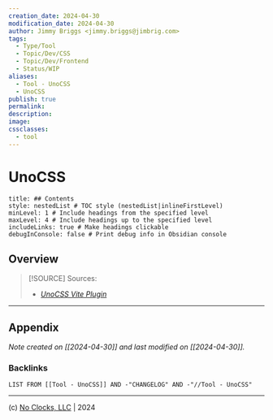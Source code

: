 ```yaml
---
creation_date: 2024-04-30
modification_date: 2024-04-30
author: Jimmy Briggs <jimmy.briggs@jimbrig.com>
tags:
  - Type/Tool
  - Topic/Dev/CSS
  - Topic/Dev/Frontend
  - Status/WIP
aliases:
  - Tool - UnoCSS
  - UnoCSS
publish: true
permalink:
description:
image:
cssclasses:
  - tool
---
```



# UnoCSS

```table-of-contents
title: ## Contents 
style: nestedList # TOC style (nestedList|inlineFirstLevel)
minLevel: 1 # Include headings from the specified level
maxLevel: 4 # Include headings up to the specified level
includeLinks: true # Make headings clickable
debugInConsole: false # Print debug info in Obsidian console
```

## Overview

> [!SOURCE] Sources:
> - *[UnoCSS Vite Plugin](https://unocss.dev/integrations/vite)*

***

## Appendix

*Note created on [[2024-04-30]] and last modified on [[2024-04-30]].*

### Backlinks

```dataview
LIST FROM [[Tool - UnoCSS]] AND -"CHANGELOG" AND -"//Tool - UnoCSS"
```

***

(c) [No Clocks, LLC](https://github.com/noclocks) | 2024